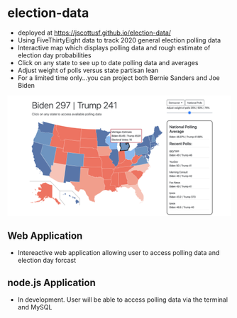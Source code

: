 # election-data

- deployed at https://jscottusf.github.io/election-data/
- Using FiveThirtyEight data to track 2020 general election polling data
- Interactive map which displays polling data and rough estimate of election day probabilities
- Click on any state to see up to date polling data and averages
- Adjust weight of polls versus state partisan lean
- For a limited time only...you can project both Bernie Sanders and Joe Biden

![Image of Election Model](./assets/images/election-model.png)

## Web Application
- Intereactive web application allowing user to access polling data and election day forcast

## node.js Application
- In development. User will be able to access polling data via the terminal and MySQL